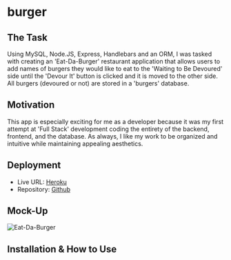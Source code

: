 # burger

## The Task
Using MySQL, Node.JS, Express, Handlebars and an ORM, I was tasked with creating an 'Eat-Da-Burger' restaurant application that allows users to add names of burgers they would like to eat to the 'Waiting to Be Devoured' side until the 'Devour It' button is clicked and it is moved to the other side. All burgers (devoured or not) are stored in a 'burgers' database.

## Motivation
This app is especially exciting for me as a developer because it was my first attempt at 'Full Stack' development coding the entirety of the backend, frontend, and the database. As always, I like my work to be organized and intuitive while maintaining appealing aesthetics. 

## Deployment
* Live URL: [Heroku]()
* Repository: [Github](https://github.com/rayna-v/burger)

## Mock-Up
![Eat-Da-Burger](./public/assets/img/burger.gif)

## Installation & How to Use
<!-- * Clone locally and run npm i in the terminal to install dependencies
* Change directories to the 'db' folder, and run `mysql -u root -p` in the terminal
* Enter MySQL password
* Enter `schema.sql`
* Enter `seeds.sql`
* Enter `exit` -->
